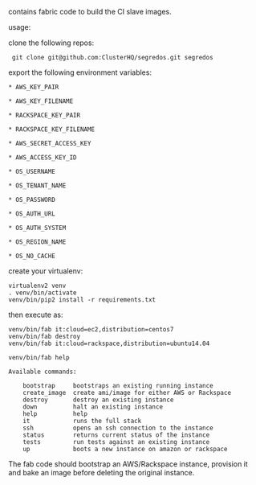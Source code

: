 contains fabric code to build the CI slave images.

usage:

clone the following repos:

     git clone git@github.com:ClusterHQ/segredos.git segredos

export the following environment variables:

    * AWS_KEY_PAIR

    * AWS_KEY_FILENAME

    * RACKSPACE_KEY_PAIR

    * RACKSPACE_KEY_FILENAME

    * AWS_SECRET_ACCESS_KEY

    * AWS_ACCESS_KEY_ID

    * OS_USERNAME

    * OS_TENANT_NAME

    * OS_PASSWORD

    * OS_AUTH_URL

    * OS_AUTH_SYSTEM

    * OS_REGION_NAME

    * OS_NO_CACHE


create your virtualenv:

    virtualenv2 venv
    . venv/bin/activate
    venv/bin/pip2 install -r requirements.txt

then execute as:

    venv/bin/fab it:cloud=ec2,distribution=centos7
    venv/bin/fab destroy
    venv/bin/fab it:cloud=rackspace,distribution=ubuntu14.04

    venv/bin/fab help

    Available commands:

        bootstrap     bootstraps an existing running instance
        create_image  create ami/image for either AWS or Rackspace
        destroy       destroy an existing instance
        down          halt an existing instance
        help          help
        it            runs the full stack
        ssh           opens an ssh connection to the instance
        status        returns current status of the instance
        tests         run tests against an existing instance
        up            boots a new instance on amazon or rackspace


The fab code should bootstrap an AWS/Rackspace instance,
provision it and bake an image before deleting the original instance.